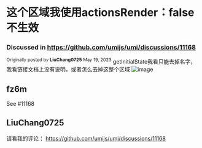 # 这个区域我使用actionsRender：false不生效

### Discussed in https://github.com/umijs/umi/discussions/11168

<div type='discussions-op-text'>

<sup>Originally posted by **LiuChang0725** May 19, 2023</sup>
getInitialState我看只能去掉名字，我看链接文档上没有说明，或者怎么去掉这整个区域
![image](https://github.com/umijs/umi/assets/37528714/155f39d5-4cf4-498d-bdbf-7b016e0d41b7)

</div>
  
  
  
  ## fz6m
  
  See #11168

## LiuChang0725

请看我的评论： https://github.com/umijs/umi/discussions/11168
